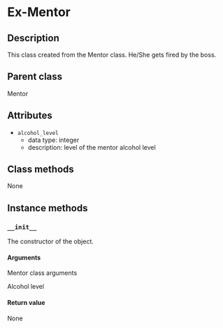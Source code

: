 # Ex-Mentor

## Description
This class created from the Mentor class. He/She gets fired by the boss.

## Parent class
Mentor

## Attributes

* ```alcohol_level```
  * data type: integer
  * description: level of the mentor alcohol level

## Class methods

None

## Instance methods

### ```__init__```
The constructor of the object.

#### Arguments

Mentor class arguments

Alcohol level


#### Return value
None
